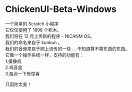 # ChickenUI-Beta-Windows
一个简单的 Scratch 小程序  
它仅仅使用了 1898 个积木。  
我们将在 12 月上传新的程序 - NICANM OS。  
我们的命名来自于 kunkun 。  
我们的音频来自于网上流传的一些 ... 不知道算不算东西的东西。  
它像一个操作系统一样，支持的功能有：  
1.摄像机  
2.鸡音盒  
3.每点一下有惊喜  
  
只因你太美！  
